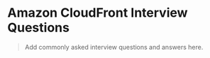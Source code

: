 # Amazon CloudFront Interview Questions

> Add commonly asked interview questions and answers here.
